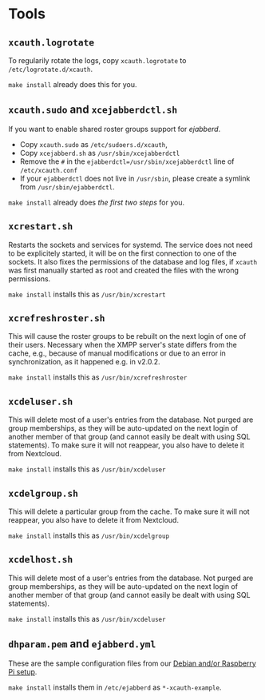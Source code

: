 # Tools

## `xcauth.logrotate`

To regularily rotate the logs, copy `xcauth.logrotate` to
`/etc/logrotate.d/xcauth`.

`make install` already does this for you.

## `xcauth.sudo` and `xcejabberdctl.sh`

If you want to enable shared roster groups support for *ejabberd*.

- Copy `xcauth.sudo` as `/etc/sudoers.d/xcauth`,
- Copy `xcejabberd.sh` as `/usr/sbin/xcejabberdctl`
- Remove the `#` in the `ejabberdctl=/usr/sbin/xcejabberdctl` line
  of `/etc/xcauth.conf`
- If your `ejabberdctl` does not live in `/usr/sbin`, please create
  a symlink from `/usr/sbin/ejabberdctl`.

`make install` already does *the first two steps* for you.

## `xcrestart.sh`

Restarts the sockets and services for systemd. The service does
not need to be explicitely started, it will be on the first connection
to one of the sockets. It also fixes the permissions of the database
and log files, if `xcauth` was first manually started as root and
created the files with the wrong permissions.

`make install` installs this as `/usr/bin/xcrestart`

## `xcrefreshroster.sh`

This will cause the roster groups to be rebuilt on the next login of
one of their users.
Necessary when the XMPP server's state differs from the cache, e.g.,
because of manual modifications or due to an error in synchronization,
as it happened e.g. in v2.0.2.

`make install` installs this as `/usr/bin/xcrefreshroster`

## `xcdeluser.sh`

This will delete most of a user's entries from the database.
Not purged are group memberships, as they will be auto-updated on the
next login of another member of that group (and cannot easily be dealt
with using SQL statements). To make sure it will not reappear, you
also have to delete it from Nextcloud.

`make install` installs this as `/usr/bin/xcdeluser`

## `xcdelgroup.sh`

This will delete a particular group from the cache. To make sure it will
not reappear, you also have to delete it from Nextcloud.

`make install` installs this as `/usr/bin/xcdelgroup`

## `xcdelhost.sh`

This will delete most of a user's entries from the database.
Not purged are group memberships, as they will be auto-updated on the
next login of another member of that group (and cannot easily be dealt
with using SQL statements).

`make install` installs this as `/usr/bin/xcdeluser`

## `dhparam.pem` and `ejabberd.yml`

These are the sample configuration files from our
[Debian and/or Raspberry Pi setup](https://github.com/jsxc/xmpp-cloud-auth/wiki/raspberry-pi-en).

`make install` installs them in `/etc/ejabberd` as `*-xcauth-example`.
